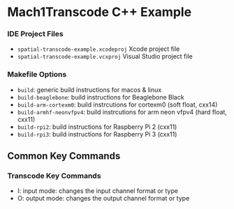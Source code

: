 # Mach1Transcode C++ Example

### IDE Project Files
 - `spatial-transcode-example.xcodeproj` Xcode project file
 - `spatial-transcode-example.vcxproj` Visual Studio project file

### Makefile Options
 - `build`: generic build instructions for macos & linux
 - `build-beaglebone`: build instructions for Beaglebone Black
 - `build-arm-cortexm0`: build instrcutions for cortexm0 (soft float, cxx14)
 - `build-armhf-neonvfpv4`: build instrcutions for arm neon vfpv4 (hard float, cxx11)
 - `build-rpi2`: build instructions for Raspberry Pi 2 (cxx11)
 - `build-rpi3`: build instructions for Raspberry Pi 3 (cxx11)

## Common Key Commands

### Transcode Key Commands
 - I: input mode: changes the input channel format or type
 - O: output mode: changes the output channel format or type